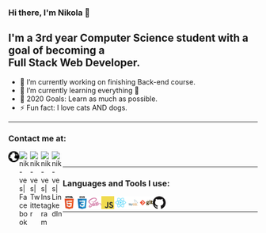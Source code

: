 ### Hi there, I'm Nikola 👋

## I'm a 3rd year Computer Science student with a goal of becoming a <br /> Full Stack Web Developer.

- 🔭 I’m currently working on finishing Back-end course.
- 🌱 I’m currently learning everything 🤣
- 🥅 2020 Goals: Learn as much as possible.
- ⚡ Fun fact: I love cats AND dogs.

---

### Contact me at:

[<img align="left" alt="nik-ves.com" width="22px" src="https://raw.githubusercontent.com/iconic/open-iconic/master/svg/globe.svg" />][website]
[<img align="left" alt="nik-ves| Facebook" width="22px" src="https://cdn.jsdelivr.net/npm/simple-icons@v3/icons/facebook.svg" />][facebook]
[<img align="left" alt="nik-ves| Twitter" width="22px" src="https://cdn.jsdelivr.net/npm/simple-icons@v3/icons/twitter.svg" />][twitter]
[<img align="left" alt="nik-ves| Instagram" width="22px" src="https://cdn.jsdelivr.net/npm/simple-icons@v3/icons/instagram.svg" />][instagram]
[<img align="left" alt="nik-ves| LinkedIn" width="22px" src="https://cdn.jsdelivr.net/npm/simple-icons@v3/icons/linkedin.svg" />][linkedin]

<br />

---

### Languages and Tools I use:

[<img align="left" alt="HTML5" width="26px" src="https://raw.githubusercontent.com/github/explore/80688e429a7d4ef2fca1e82350fe8e3517d3494d/topics/html/html.png" />][link]
[<img align="left" alt="CSS3" width="26px" src="https://raw.githubusercontent.com/github/explore/80688e429a7d4ef2fca1e82350fe8e3517d3494d/topics/css/css.png" />][link]
[<img align="left" alt="Sass" width="26px" src="https://raw.githubusercontent.com/github/explore/80688e429a7d4ef2fca1e82350fe8e3517d3494d/topics/sass/sass.png" />][link]
[<img align="left" alt="JavaScript" width="26px" src="https://raw.githubusercontent.com/github/explore/80688e429a7d4ef2fca1e82350fe8e3517d3494d/topics/javascript/javascript.png" />][link]
[<img align="left" alt="React" width="26px" src="https://raw.githubusercontent.com/github/explore/80688e429a7d4ef2fca1e82350fe8e3517d3494d/topics/react/react.png" />][link]
[<img align="left" alt="MySQL" width="26px" src="https://raw.githubusercontent.com/github/explore/80688e429a7d4ef2fca1e82350fe8e3517d3494d/topics/mysql/mysql.png" />][link]
[<img align="left" alt="Git" width="26px" src="https://raw.githubusercontent.com/github/explore/80688e429a7d4ef2fca1e82350fe8e3517d3494d/topics/git/git.png" />][link]
[<img align="left" alt="GitHub" width="26px" src="https://raw.githubusercontent.com/github/explore/78df643247d429f6cc873026c0622819ad797942/topics/github/github.png" />][link]

<br />

---

[website]: https://www.nik-ves.com
[twitter]: https://twitter.com/dzonigram
[instagram]: https://instagram.com/dzonigram
[linkedin]: https://github.com/nik-ves
[facebook]: https://www.facebook.com/dzponia
[link]: https://github.com/nik-ves
